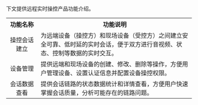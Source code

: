 下文提供远程实时操控产品功能介绍。
<table>
   <tr>
      <th width="0px" style="text-align:center">功能名称</td>
      <th width="0px" style="text-align:center">功能说明</td>
   </tr>
   <tr>
      <td style="width:17%;text-align:center">操控会话建立</td>
      <td>为远端设备（操控方）和现场设备（受控方）之间建立安全可靠、低时延的实时会话，便于双方进行音视频、状态、控制等数据的实时交互。</td>
   </tr>
   <tr>
      <td style="text-align:center">设备管理</td>
      <td>提供远端和现场设备的创建、修改、删除等操作，方便用户管理设备、设置认证信息并配置设备操控权限。</td>
   </tr>
   <tr>
      <td style="text-align:center">会话数据查看</td>
      <td>提供会话链路的状态数据统计和详情查看，方便用户快速掌握会话质量，分析可能存在的链路问题。</td>
   </tr>
</table>
